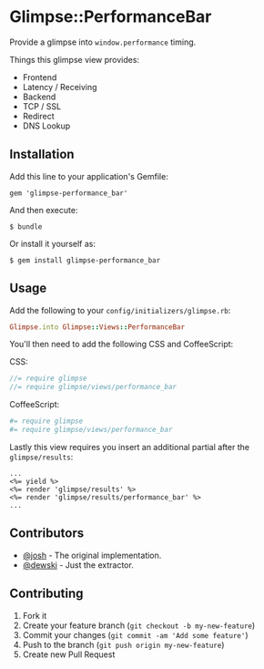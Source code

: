 # Glimpse::PerformanceBar

Provide a glimpse into `window.performance` timing.

Things this glimpse view provides:

- Frontend
- Latency / Receiving
- Backend
- TCP / SSL
- Redirect
- DNS Lookup

## Installation

Add this line to your application's Gemfile:

    gem 'glimpse-performance_bar'

And then execute:

    $ bundle

Or install it yourself as:

    $ gem install glimpse-performance_bar

## Usage

Add the following to your `config/initializers/glimpse.rb`: 

```ruby
Glimpse.into Glimpse::Views::PerformanceBar
```

You'll then need to add the following CSS and CoffeeScript:

CSS:

```scss
//= require glimpse
//= require glimpse/views/performance_bar
```

CoffeeScript:

```coffeescript
#= require glimpse
#= require glimpse/views/performance_bar
```

Lastly this view requires you insert an additional partial after the `glimpse/results`:

```erb
...
<%= yield %>
<%= render 'glimpse/results' %>
<%= render 'glimpse/results/performance_bar' %>
...
```

## Contributors

- [@josh](https://github.com/josh) - The original implementation.
- [@dewski](https://github.com/dewski) - Just the extractor.

## Contributing

1. Fork it
2. Create your feature branch (`git checkout -b my-new-feature`)
3. Commit your changes (`git commit -am 'Add some feature'`)
4. Push to the branch (`git push origin my-new-feature`)
5. Create new Pull Request

